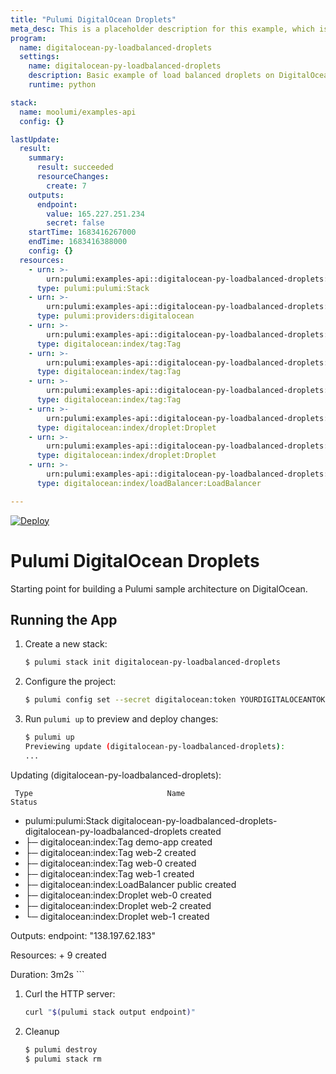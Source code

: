 ```yaml
---
title: "Pulumi DigitalOcean Droplets"
meta_desc: This is a placeholder description for this example, which is an interesting example of how to do something with Pulumi.
program:
  name: digitalocean-py-loadbalanced-droplets
  settings:
    name: digitalocean-py-loadbalanced-droplets
    description: Basic example of load balanced droplets on DigitalOcean in Python
    runtime: python

stack:
  name: moolumi/examples-api
  config: {}

lastUpdate:
  result:
    summary:
      result: succeeded
      resourceChanges:
        create: 7
    outputs:
      endpoint:
        value: 165.227.251.234
        secret: false
    startTime: 1683416267000
    endTime: 1683416388000
    config: {}
  resources:
    - urn: >-
        urn:pulumi:examples-api::digitalocean-py-loadbalanced-droplets::pulumi:pulumi:Stack::digitalocean-py-loadbalanced-droplets-examples-api
      type: pulumi:pulumi:Stack
    - urn: >-
        urn:pulumi:examples-api::digitalocean-py-loadbalanced-droplets::pulumi:providers:digitalocean::default_4_19_1
      type: pulumi:providers:digitalocean
    - urn: >-
        urn:pulumi:examples-api::digitalocean-py-loadbalanced-droplets::digitalocean:index/tag:Tag::web-0
      type: digitalocean:index/tag:Tag
    - urn: >-
        urn:pulumi:examples-api::digitalocean-py-loadbalanced-droplets::digitalocean:index/tag:Tag::demo-app-examples-api
      type: digitalocean:index/tag:Tag
    - urn: >-
        urn:pulumi:examples-api::digitalocean-py-loadbalanced-droplets::digitalocean:index/tag:Tag::web-1
      type: digitalocean:index/tag:Tag
    - urn: >-
        urn:pulumi:examples-api::digitalocean-py-loadbalanced-droplets::digitalocean:index/droplet:Droplet::web-0
      type: digitalocean:index/droplet:Droplet
    - urn: >-
        urn:pulumi:examples-api::digitalocean-py-loadbalanced-droplets::digitalocean:index/droplet:Droplet::web-1
      type: digitalocean:index/droplet:Droplet
    - urn: >-
        urn:pulumi:examples-api::digitalocean-py-loadbalanced-droplets::digitalocean:index/loadBalancer:LoadBalancer::public
      type: digitalocean:index/loadBalancer:LoadBalancer

---
```


[![Deploy](https://get.pulumi.com/new/button.svg)](https://app.pulumi.com/new?template=https://github.com/pulumi/examples/blob/master/digitalocean-py-loadbalanced-droplets/README.md)

# Pulumi DigitalOcean Droplets

Starting point for building a Pulumi sample architecture on DigitalOcean.

## Running the App

1.  Create a new stack:

    ```bash
    $ pulumi stack init digitalocean-py-loadbalanced-droplets
    ```

1. Configure the project:

    ```bash
    $ pulumi config set --secret digitalocean:token YOURDIGITALOCEANTOKEN
    ```

1. Run `pulumi up` to preview and deploy changes:

    ```bash
    $ pulumi up
    Previewing update (digitalocean-py-loadbalanced-droplets):
    ...

Updating (digitalocean-py-loadbalanced-droplets):

     Type                              Name                                                                         Status
 +   pulumi:pulumi:Stack                 digitalocean-py-loadbalanced-droplets-digitalocean-py-loadbalanced-droplets  created
 +   ├─ digitalocean:index:Tag           demo-app                                                                     created
 +   ├─ digitalocean:index:Tag           web-2                                                                        created
 +   ├─ digitalocean:index:Tag           web-0                                                                        created
 +   ├─ digitalocean:index:Tag           web-1                                                                        created
 +   ├─ digitalocean:index:LoadBalancer  public                                                                       created
 +   ├─ digitalocean:index:Droplet       web-0                                                                        created
 +   ├─ digitalocean:index:Droplet       web-2                                                                        created
 +   └─ digitalocean:index:Droplet       web-1                                                                        created

Outputs:
    endpoint: "138.197.62.183"

Resources:
    + 9 created

Duration: 3m2s
    ```

1. Curl the HTTP server:

    ```bash
    curl "$(pulumi stack output endpoint)"
    ```

1. Cleanup

    ```bash
    $ pulumi destroy
    $ pulumi stack rm
    ```


